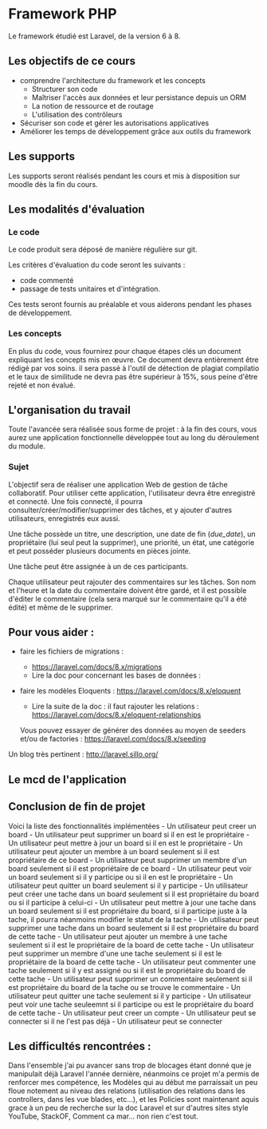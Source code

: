 # Framework PHP

Le framework étudié est Laravel, de la version 6 à 8. 

## Les objectifs de ce cours

- comprendre l'architecture du framework et les concepts
  - Structurer son code
  - Maîtriser l'accès aux données et leur persistance depuis un ORM 
  -  La notion de ressource et de routage
  - L'utilisation des contrôleurs
- Sécuriser son code  et gérer les autorisations applicatives
- Améliorer les temps de développement grâce aux outils du framework


## Les supports

Les supports seront réalisés pendant les cours et mis à  disposition sur moodle dès la fin du cours. 



## Les modalités d'évaluation

### Le code

Le code produit sera déposé de manière régulière sur git. 

Les critères d'évaluation du code seront les suivants : 

- code commenté
- passage de tests unitaires et d'intégration. 

Ces tests seront fournis au préalable et vous aiderons pendant les phases de développement. 

 ### Les concepts

En plus du code, vous fournirez pour chaque étapes clés un document expliquant les concepts mis en œuvre. Ce document devra entièrement être rédigé par vos soins. il sera passé à l'outil de détection de plagiat compilatio et le taux de similitude ne devra pas être supérieur à 15%, sous peine d'être rejeté et non évalué. 

## L'organisation du travail

Toute l'avancée sera réalisée sous forme de projet : à la fin des cours, vous aurez une application fonctionnelle développée tout au long du déroulement du module. 



### Sujet 

L'objectif sera de réaliser une application Web de gestion de tâche collaboratif. Pour utiliser cette application, l'utilisateur devra être enregistré et connecté. Une fois connecté, il pourra consulter/créer/modifier/supprimer des tâches, et y ajouter d'autres utilisateurs, enregistrés eux aussi. 

Une tâche possède un titre, une description, une date de fin (*due_date*),  un propriétaire (lui seul peut la supprimer), une priorité, un état, une catégorie et peut posséder plusieurs documents en pièces jointe. 

Une tâche peut être assignée à un de ces participants. 

Chaque utilisateur peut rajouter des commentaires sur les tâches. Son nom et l'heure et la date du commentaire doivent être gardé, et il est possible d'éditer le commentaire (cela sera marqué sur le commentaire qu'il a été édité) et même de le supprimer.

## Pour vous aider : 
- faire les fichiers de migrations : 

  - https://laravel.com/docs/8.x/migrations
  - Lire la doc pour concernant les bases de données : 

- faire les modèles Eloquents : https://laravel.com/docs/8.x/eloquent

  	- Lire la suite de la doc : il faut rajouter les relations : https://laravel.com/docs/8.x/eloquent-relationships

  Vous pouvez essayer de générer des données au moyen de seeders  et/ou de factories : https://laravel.com/docs/8.x/seeding

Un blog très pertinent  : http://laravel.sillo.org/ 

## Le mcd de l'application

[mcd]: https://raw.githubusercontent.com/NF-yac/todo-b2-20-21/master/database/mcd/todo.svg "MCD de l'application"


## Conclusion de fin de projet

Voici la liste des fonctionnalités implémentées
    - Un utilisateur peut creer un board
    - Un utilisateur peut supprimer un board si il en est le propriétaire
    - Un utilisateur peut mettre à jour un board si il en est le propriétaire
    - Un utilisateur peut ajouter un membre à un board seulement si il est propriétaire de ce board
    - Un utilisateur peut supprimer un membre d'un board seulement si il est propriétaire de ce board
    - Un utilisateur peut voir un board seulement si il y participe ou si il en est le propriétaire
    - Un utilisateur peut quitter un board seulement si il y participe
    - Un utilisateur peut créer une tache dans un board seulement si il est propriétaire du board ou si il participe à celui-ci
    - Un utilisateur peut mettre à jour une tache dans un board seulement si il est propriétaire du board,
      si il participe juste à la tache, il pourra néanmoins modifier le statut de la tache
    - Un utilisateur peut supprimer une tache dans un board seulement si il est propriétaire du board de cette tache
    - Un utilisateur peut ajouter un membre à une tache seulement si il est le propriétaire de la board de cette tache
    - Un utilisateur peut supprimer un membre d'une une tache seulement si il est le propriétaire de la board de cette tache
    - Un utilisateur peut commenter une tache seulement si il y est assigné ou si il est le propriétaire du board de cette tache
    - Un utilisateur peut supprimer un commentaire seulement si il est propriétaire du board de la tache ou se trouve le commentaire
    - Un utilisateur peut quitter une tache seulement si il y participe
    - Un utilisateur peut voir une tache seuleemnt si il participe ou est le propriétaire du board de cette tache
    - Un utilisateur peut creer un compte
    - Un utilisateur peut se connecter si il ne l'est pas déjà
    - Un utilisateur peut se connecter


## Les difficultés rencontrées : 

Dans l'ensemble j'ai pu avancer sans trop de blocages étant donné que je manipulait déjà Laravel l'année dernière,
néanmoins ce projet m'a permis de renforcer mes compétence, les Modèles qui au début me parraissait un peu floue
notement au niveau des relations (utilisation des relations dans les controllers, dans les vue blades, etc...), 
et les Policies sont maintenant aquis grace à un peu de recherche sur la doc Laravel et sur d'autres sites style YouTube, StackOF, Comment ca mar... non rien c'est tout.

    
